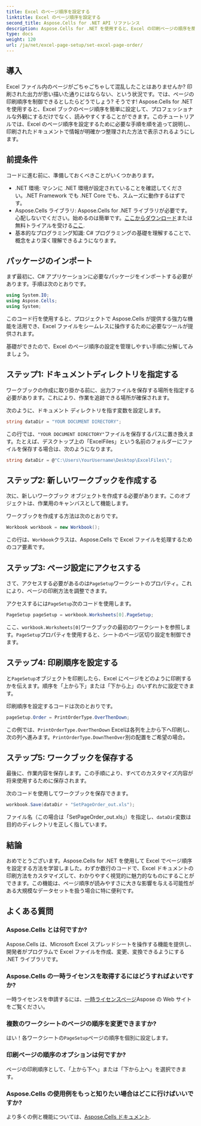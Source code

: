 ```yaml
---
title: Excel のページ順序を設定する
linktitle: Excel のページ順序を設定する
second_title: Aspose.Cells for .NET API リファレンス
description: Aspose.Cells for .NET を使用すると、Excel の印刷ページの順序を簡単に制御できます。このステップ バイ ステップ ガイドでワークフローをカスタマイズする方法を学びます。
type: docs
weight: 120
url: /ja/net/excel-page-setup/set-excel-page-order/
---
```

## 導入

Excel ファイル内のページがごちゃごちゃして混乱したことはありませんか? 印刷された出力が思い描いた通りにはならない、という状況です。では、ページの印刷順序を制御できるとしたらどうでしょう? そうです! Aspose.Cells for .NET を使用すると、Excel ブックのページ順序を簡単に設定して、プロフェッショナルな外観にするだけでなく、読みやすくすることができます。このチュートリアルでは、Excel のページ順序を設定するために必要な手順を順を追って説明し、印刷されたドキュメントで情報が明確かつ整理された方法で表示されるようにします。

## 前提条件

コードに進む前に、準備しておくべきことがいくつかあります。

- .NET 環境: マシンに .NET 環境が設定されていることを確認してください。.NET Framework でも .NET Core でも、スムーズに動作するはずです。
-  Aspose.Cells ライブラリ: Aspose.Cells for .NET ライブラリが必要です。心配しないでください。始めるのは簡単です。[ここからダウンロード](https://releases.aspose.com/cells/net/)または無料トライアルを受ける[ここ](https://releases.aspose.com/).
- 基本的なプログラミング知識: C# プログラミングの基礎を理解することで、概念をより深く理解できるようになります。

## パッケージのインポート

まず最初に、C# アプリケーションに必要なパッケージをインポートする必要があります。手順は次のとおりです。

```csharp
using System.IO;
using Aspose.Cells;
using System;
```

このコード行を使用すると、プロジェクトで Aspose.Cells が提供する強力な機能を活用でき、Excel ファイルをシームレスに操作するために必要なツールが提供されます。

基礎ができたので、Excel のページ順序の設定を管理しやすい手順に分解してみましょう。

## ステップ1: ドキュメントディレクトリを指定する

ワークブックの作成に取り掛かる前に、出力ファイルを保存する場所を指定する必要があります。これにより、作業を追跡できる場所が確保されます。 

次のように、ドキュメント ディレクトリを指す変数を設定します。

```csharp
string dataDir = "YOUR DOCUMENT DIRECTORY";
```

この行では、`"YOUR DOCUMENT DIRECTORY"`ファイルを保存するパスに置き換えます。たとえば、デスクトップ上の「ExcelFiles」という名前のフォルダーにファイルを保存する場合は、次のようになります。

```csharp
string dataDir = @"C:\Users\YourUsername\Desktop\ExcelFiles\";
```

## ステップ2: 新しいワークブックを作成する


次に、新しいワークブック オブジェクトを作成する必要があります。このオブジェクトは、作業用のキャンバスとして機能します。

ワークブックを作成する方法は次のとおりです。

```csharp
Workbook workbook = new Workbook();
```

この行は、`Workbook`クラスは、Aspose.Cells で Excel ファイルを処理するためのコア要素です。

## ステップ3: ページ設定にアクセスする


さて、アクセスする必要があるのは`PageSetup`ワークシートのプロパティ。これにより、ページの印刷方法を調整できます。

アクセスするには`PageSetup`次のコードを使用します。

```csharp
PageSetup pageSetup = workbook.Worksheets[0].PageSetup;
```

ここ、`workbook.Worksheets[0]`ワークブックの最初のワークシートを参照します。`PageSetup`プロパティを使用すると、シートのページ区切り設定を制御できます。

## ステップ4: 印刷順序を設定する


と`PageSetup`オブジェクトを印刷したら、Excel にページをどのように印刷するかを伝えます。順序を「上から下」または「下から上」のいずれかに設定できます。

印刷順序を設定するコードは次のとおりです。

```csharp
pageSetup.Order = PrintOrderType.OverThenDown;
```

この例では、`PrintOrderType.OverThenDown` Excelは各列を上から下へ印刷し、次の列へ進みます。`PrintOrderType.DownThenOver`別の配置をご希望の場合。

## ステップ5: ワークブックを保存する


最後に、作業内容を保存します。この手順により、すべてのカスタマイズ内容が将来使用するために保存されます。

次のコードを使用してワークブックを保存できます。

```csharp
workbook.Save(dataDir + "SetPageOrder_out.xls");
```

ファイル名（この場合は「SetPageOrder_out.xls」）を指定し、`dataDir`変数は目的のディレクトリを正しく指しています。

## 結論

おめでとうございます。Aspose.Cells for .NET を使用して Excel でページ順序を設定する方法を学習しました。わずか数行のコードで、Excel ドキュメントの印刷方法をカスタマイズして、わかりやすく視覚的に魅力的なものにすることができます。この機能は、ページ順序が読みやすさに大きな影響を与える可能性がある大規模なデータセットを扱う場合に特に便利です。 

## よくある質問

### Aspose.Cells とは何ですか?
Aspose.Cells は、Microsoft Excel スプレッドシートを操作する機能を提供し、開発者がプログラムで Excel ファイルを作成、変更、変換できるようにする .NET ライブラリです。

### Aspose.Cells の一時ライセンスを取得するにはどうすればよいですか?
一時ライセンスを申請するには、[一時ライセンスページ](https://purchase.aspose.com/temporary-license/)Aspose の Web サイトをご覧ください。

### 複数のワークシートのページの順序を変更できますか?
はい！各ワークシートの`PageSetup`ページの順序を個別に設定します。

### 印刷ページの順序のオプションは何ですか?
ページの印刷順序として、「上から下へ」または「下から上へ」を選択できます。

### Aspose.Cells の使用例をもっと知りたい場合はどこに行けばいいですか?
より多くの例と機能については、[Aspose.Cells ドキュメント](https://reference.aspose.com/cells/net/).